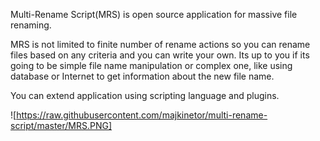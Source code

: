 Multi-Rename Script(MRS) is open source application for massive file renaming.

MRS is not limited to finite number of rename actions so you can rename files based on any criteria and you can write your own. Its up to you if its going to be simple file name manipulation or complex one, like using database or Internet to get information about the new file name.

You can extend application using scripting language and plugins.

![https://raw.githubusercontent.com/majkinetor/multi-rename-script/master/MRS.PNG]
